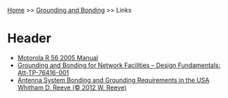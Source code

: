 <!-- TITLE: Grounding Links -->
<!-- SUBTITLE: A list of helpful resources -->

[Home](/) >> [Grounding and Bonding](/groundingandbonding) >> Links
# Header
* [Motorola R 56 2005 Manual](/uploads/motorola-r-56-2005-manual.pdf "Motorola R 56 2005 Manual")
* [Grounding and Bonding for Network Facilities – Design Fundamentals: Att-TP-76416-001](/uploads/att-tp-76416-001.pdf "Att Tp 76416 001")
* [Antenna System Bonding and Grounding Requirements in the USA Whitham D. Reeve (© 2012 W. Reeve)](/uploads/antennasystemgroundingrequirements-reeve.pdf "Antennasystemgroundingrequirements Reeve")